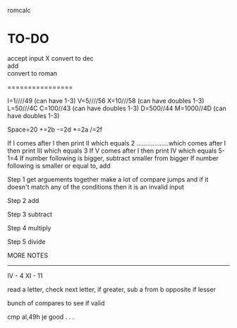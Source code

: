 romcalc

TO-DO
================
accept input      X
convert to dec    
add               
convert to roman  

================

I=1////49 (can have 1-3)
V=5////56
X=10///58 (can have doubles 1-3)
L=50///4C
C=100//43 (can have doubles 1-3)
D=500//44
M=1000//4D (can have doubles 1-3)

Space=20
+=2b
-=2d
*=2a
/=2f

If I comes after I then print II which equals 2
..................which comes after I then print III which equals 3
If V comes after I then print IV which equals 5-1=4
If number following is bigger, subtract smaller from bigger
If number following is smaller or equal to, add

Step 1
get arguements together
make a lot of compare jumps and if it doesn't match any of the conditions then it is an 
invalid input



Step 2
add

Step 3
subtract

Step 4
multiply

Step 5
divide

MORE NOTES
- - - - - -

IV - 4
XI - 11

read a letter, check next letter, if greater, sub a from b
opposite if lesser

bunch of compares to see if valid

cmp al,49h
je good
.
.
.
